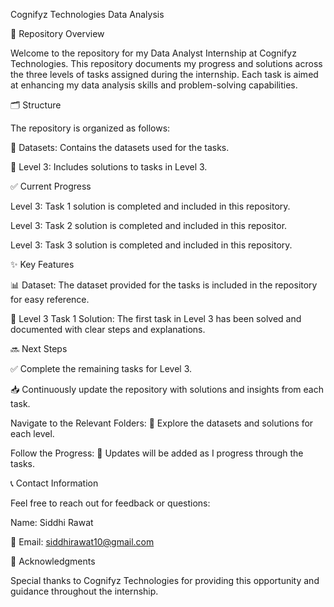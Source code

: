 Cognifyz Technologies Data Analysis

📂 Repository Overview

Welcome to the repository for my Data Analyst Internship at Cognifyz Technologies. This repository documents my progress and solutions across the three levels of tasks assigned during the internship. Each task is aimed at enhancing my data analysis skills and problem-solving capabilities.

🗂️ Structure

The repository is organized as follows:

📁 Datasets: Contains the datasets used for the tasks.

📄 Level 3: Includes solutions to tasks in Level 3.

✅ Current Progress

Level 3: Task 1 solution is completed and included in this repository.

Level 3: Task 2 solution is completed and included in this repositor.

Level 3: Task 3 solution is completed and included in this repository.

✨ Key Features

📊 Dataset: The dataset provided for the tasks is included in the repository for easy reference.

📝 Level 3 Task 1 Solution: The first task in Level 3 has been solved and documented with clear steps and explanations.

🔜 Next Steps

✅ Complete the remaining tasks for Level 3.

📥 Continuously update the repository with solutions and insights from each task.

Navigate to the Relevant Folders: 📂 Explore the datasets and solutions for each level.

Follow the Progress: 🚀 Updates will be added as I progress through the tasks.

📞 Contact Information

Feel free to reach out for feedback or questions:

Name: Siddhi Rawat

📧 Email: siddhirawat10@gmail.com

🙏 Acknowledgments

Special thanks to Cognifyz Technologies for providing this opportunity and guidance throughout the internship.


